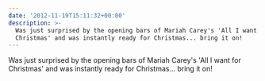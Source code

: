 ```yaml
---
date: '2012-11-19T15:11:32+00:00'
description: >-
  Was just surprised by the opening bars of Mariah Carey's 'All I want for
  Christmas' and was instantly ready for Christmas... bring it on!
---
```

Was just surprised by the opening bars of Mariah Carey's 'All I want for Christmas' and was instantly ready for Christmas... bring it on!
